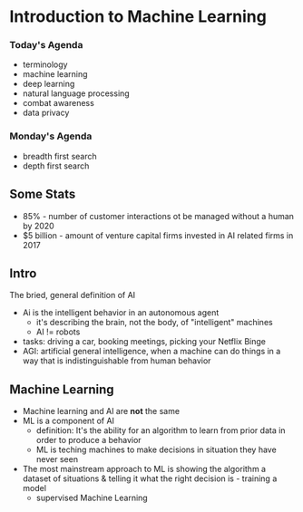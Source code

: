 # Introduction to Machine Learning
### Today's Agenda
- terminology
- machine learning
- deep learning
- natural language processing
- combat awareness
- data privacy

### Monday's Agenda
- breadth first search
- depth first search

## Some Stats
- 85% - number of customer interactions ot be managed without a human by 2020
- $5 billion - amount of venture capital firms invested in AI related firms in 2017

## Intro
The bried, general definition of AI
- Ai is the intelligent behavior in an autonomous agent
	- it's describing the brain, not the body, of "intelligent" machines
	- AI != robots
- tasks: driving a car, booking meetings, picking your Netflix Binge
- AGI: artificial general intelligence, when a machine can do things in a way that is indistinguishable from human behavior

## Machine Learning
- Machine learning and AI are <b>not</b> the same
- ML is a component of AI
	- definition: It's the ability for an algorithm to learn from prior data in order to produce a behavior
	- ML is teching machines to make decisions in situation they have never seen
- The most mainstream approach to ML is showing the algorithm a dataset of situations & telling it what the right decision is - training a model
	- supervised Machine Learning